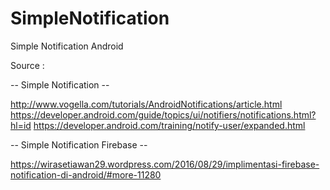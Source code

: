 # SimpleNotification

Simple Notification Android

Source :


-- Simple Notification --

http://www.vogella.com/tutorials/AndroidNotifications/article.html
https://developer.android.com/guide/topics/ui/notifiers/notifications.html?hl=id
https://developer.android.com/training/notify-user/expanded.html


-- Simple Notification Firebase --

https://wirasetiawan29.wordpress.com/2016/08/29/implimentasi-firebase-notification-di-android/#more-11280
